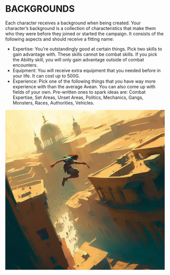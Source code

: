 # BACKGROUNDS

Each character receives a background when being created. 
Your character’s background is a collection of characteristics that make them who they were before they joined or started the campaign. 
It consists of the following aspects and should receive a fitting name: 
* Expertise: You're outstandingly good at certain things. Pick two skills to gain advantage with. These skills cannot be combat skills. If you pick the Ability skill, you will only gain advantage outside of combat encounters. 
* Equipment: You will receive extra equipment that you needed before in your life. It can cost up to 500G. 
* Experience: Pick one of the following things that you have way more experience with than the average Avean. You can also come up with fields of your own. Pre-written ones to spark ideas are: Combat Expertise, Set Areas, Unset Areas, Politics, Mechanics, Gangs, Monsters, Races, Authorities, Vehicles. 

<img src="Gallery/events/event_12.png"/>